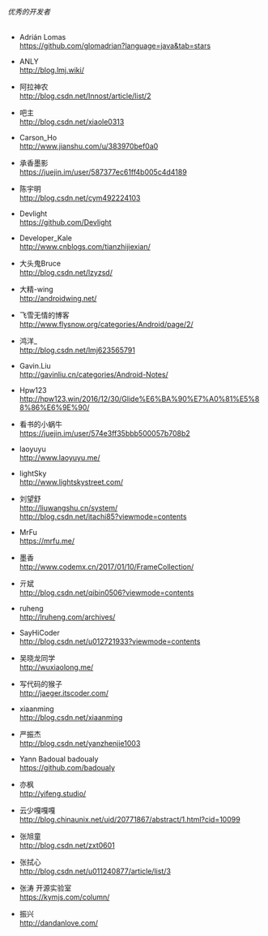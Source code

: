 ###### 优秀的开发者

- Adrián Lomas    
https://github.com/glomadrian?language=java&tab=stars

- ANLY    
http://blog.lmj.wiki/

- 阿拉神农  
http://blog.csdn.net/Innost/article/list/2

- 吧主        
http://blog.csdn.net/xiaole0313

- Carson_Ho  
http://www.jianshu.com/u/383970bef0a0  

- 承香墨影      
https://juejin.im/user/587377ec61ff4b005c4d4189

- 陈宇明    
http://blog.csdn.net/cym492224103

- Devlight    
https://github.com/Devlight

- Developer_Kale    
http://www.cnblogs.com/tianzhijiexian/

- 大头鬼Bruce    
http://blog.csdn.net/lzyzsd/

- 大精-wing    
http://androidwing.net/

- 飞雪无情的博客       
http://www.flysnow.org/categories/Android/page/2/

- 鸿洋_    
http://blog.csdn.net/lmj623565791

- Gavin.Liu    
http://gavinliu.cn/categories/Android-Notes/

- Hpw123    
http://hpw123.win/2016/12/30/Glide%E6%BA%90%E7%A0%81%E5%88%86%E6%9E%90/


- 看书的小蜗牛   
https://juejin.im/user/574e3ff35bbb500057b708b2

- laoyuyu    
http://www.laoyuyu.me/

- lightSky    
http://www.lightskystreet.com/


- 刘望舒  
http://liuwangshu.cn/system/  
http://blog.csdn.net/itachi85?viewmode=contents  

- MrFu    
https://mrfu.me/

- 墨香    
http://www.codemx.cn/2017/01/10/FrameCollection/

- 亓斌    
http://blog.csdn.net/qibin0506?viewmode=contents

- ruheng  
http://lruheng.com/archives/    

- SayHiCoder    
http://blog.csdn.net/u012721933?viewmode=contents

- 吴晓龙同学  
http://wuxiaolong.me/  

- 写代码的猴子    
http://jaeger.itscoder.com/

- xiaanming    
http://blog.csdn.net/xiaanming

- 严振杰    
http://blog.csdn.net/yanzhenjie1003

- Yann Badoual  badoualy    
https://github.com/badoualy

- 亦枫    
http://yifeng.studio/

- 云少嘎嘎嘎    
http://blog.chinaunix.net/uid/20771867/abstract/1.html?cid=10099

- 张旭童    
http://blog.csdn.net/zxt0601

- 张拭心    
http://blog.csdn.net/u011240877/article/list/3

- 张涛 开源实验室  
https://kymjs.com/column/  

- 振兴  
http://dandanlove.com/  



